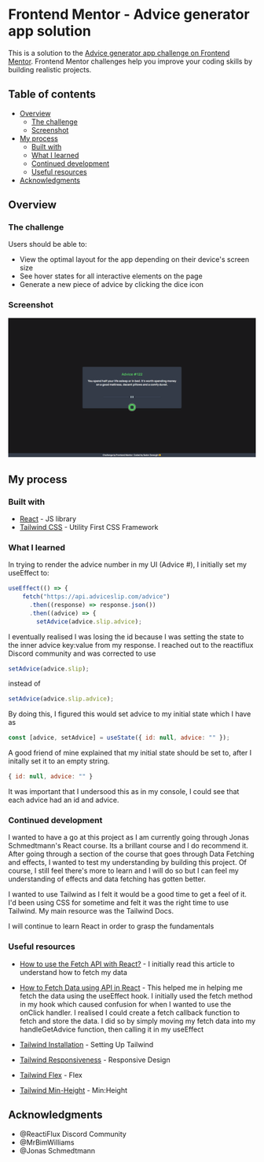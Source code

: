 # Frontend Mentor - Advice generator app solution

This is a solution to the [Advice generator app challenge on Frontend Mentor](https://www.frontendmentor.io/challenges/advice-generator-app-QdUG-13db). Frontend Mentor challenges help you improve your coding skills by building realistic projects.

## Table of contents

- [Overview](#overview)
  - [The challenge](#the-challenge)
  - [Screenshot](#screenshot)
- [My process](#my-process)
  - [Built with](#built-with)
  - [What I learned](#what-i-learned)
  - [Continued development](#continued-development)
  - [Useful resources](#useful-resources)
- [Acknowledgments](#acknowledgments)

## Overview

### The challenge

Users should be able to:

- View the optimal layout for the app depending on their device's screen size
- See hover states for all interactive elements on the page
- Generate a new piece of advice by clicking the dice icon

### Screenshot

![Advice-app](./src/images/Screenshots/Advice-App.png)

## My process

### Built with
- [React](https://reactjs.org/) - JS library
- [Tailwind CSS](https://tailwindcss.com/) - Utility First CSS Framework

### What I learned

In trying to render the advice number in my UI (Advice #), I initially set my useEffect to:

```javascript
useEffect(() => {
    fetch("https://api.adviceslip.com/advice")
      .then((response) => response.json())
      .then((advice) => {
        setAdvice(advice.slip.advice);
```
I eventually realised I was losing the id because I was setting the state to the inner advice key:value from my response. I reached out to the reactiflux Discord community
and was corrected to use

```javascript
setAdvice(advice.slip);
```
instead of 
```javascript
setAdvice(advice.slip.advice);
```

By doing this, I figured this would set advice to my initial state which I have as 

```javascript
const [advice, setAdvice] = useState({ id: null, advice: "" });
```

A good friend of mine explained that my initial state should be set to, after I initally set it to an empty string. 

```javascript
{ id: null, advice: "" }
```

It was important that I undersood this as in my console, I could see that each advice had an id and advice.

### Continued development

I wanted to have a go at this project as I am currently going through Jonas Schmedtmann's React course. Its a brillant course and I do recommend it. After going through a section of the course that goes through Data Fetching and effects, I wanted to test my understanding by building this project. Of course, I still feel there's more to learn and I will do so but I can feel my understanding of effects and data fetching has gotten better.

I wanted to use Tailwind as I felt it would be a good time to get a feel of it.
I'd been using CSS for sometime and felt it was the right time to use Tailwind.
My main resource was the Tailwind Docs. 

I will continue to learn React in order to grasp the fundamentals 

### Useful resources
- [How to use the Fetch API with React?](https://rapidapi.com/guides/fetch-api-react) - I initially read this article to understand how to fetch my data

- [How to Fetch Data using API in React](https://www.guvi.in/blog/how-to-fetch-data-using-api-in-react/) - This helped me in helping me fetch the data using the useEffect hook. I initially used the fetch method in my hook which caused confusion for when I wanted to use the onClick handler. I realised I could create a fetch callback function to fetch and store the data. I did so by simply moving my fetch data into my handleGetAdvice function, then calling it in my useEffect

- [Tailwind Installation](https://tailwindcss.com/docs/installation) - Setting Up Tailwind

- [Tailwind Responsiveness](https://tailwindcss.com/docs/responsive-design) - Responsive Design

- [Tailwind Flex](https://tailwindcss.com/docs/flex) - Flex

- [Tailwind Min-Height](https://tailwindcss.com/docs/min-height#setting-the-minimum-height) - Min:Height

## Acknowledgments

- @ReactiFlux Discord Community
- @MrBimWilliams
- @Jonas Schmedtmann